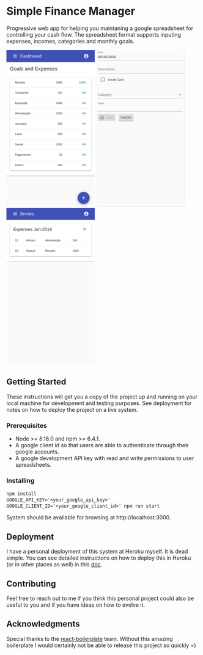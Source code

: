 # Simple Finance Manager

Progressive web app for helping you maintaning a google spreadsheet for controlling your cash flow. The spreadsheet format supports inputing expenses, incomes, categories and monthly goals.

![sfm-screenshot-dashboard](/docs/screenshots/screenshot_dashboard.png?raw=true "Dashboard Screenshot")
![sfm-screenshot-add-entry](/docs/screenshots/screenshot_add_entry.png?raw=true "Add Entry")
![sfm-screenshot-list-entries](/docs/screenshots/screenshot_list_entries.png?raw=true "Entries List")

## Getting Started

These instructions will get you a copy of the project up and running on your local machine for development and testing purposes. See deployment for notes on how to deploy the project on a live system.

### Prerequisites

* Node >= 8.16.0 and npm >= 6.4.1.
* A google client id so that users are able to authenticate through their google accounts.
* A google development API key with read and write permissions to user spreadsheets.

### Installing

```
npm install
GOOGLE_API_KEY='<your_google_api_key>' GOOGLE_CLIENT_ID='<your_google_client_id>' npm run start
```

System should be available for browsing at http://localhost:3000.

## Deployment

I have a personal deployment of this system at Heroku myself. It is dead simple. You can see detailed instructions on how to deploy this in Heroku (or in other places as well) in this [doc](docs/general/deployment.md).

## Contributing

Feel free to reach out to me if you think this personal project could also be useful to you and if you have ideas on how to evolve it.

## Acknowledgments

Special thanks to the [react-boilerplate](https://github.com/react-boilerplate/react-boilerplate) team. Without this amazing boilerplate I would certainly not be able to release this project so quickly =)
